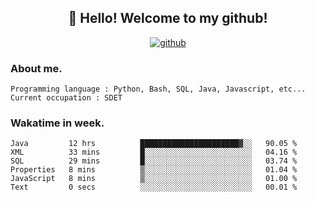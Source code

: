 <h2 align="center">👋 Hello! Welcome to my github! </h2>
<p align="center">
  <a href="https://github.com/usergwen"><img src="https://img.shields.io/badge/GitHub-24292e" alt="github"></a>
</p>

### About me.

```Plain Text
Programming language : Python, Bash, SQL, Java, Javascript, etc...
Current occupation : SDET
```
### Wakatime in week.

<!--START_SECTION:waka-->

```text
Java         12 hrs          ██████████████████████▓░░   90.05 %
XML          33 mins         █░░░░░░░░░░░░░░░░░░░░░░░░   04.16 %
SQL          29 mins         █░░░░░░░░░░░░░░░░░░░░░░░░   03.74 %
Properties   8 mins          ▒░░░░░░░░░░░░░░░░░░░░░░░░   01.04 %
JavaScript   8 mins          ▒░░░░░░░░░░░░░░░░░░░░░░░░   01.00 %
Text         0 secs          ░░░░░░░░░░░░░░░░░░░░░░░░░   00.01 %
```

<!--END_SECTION:waka-->
